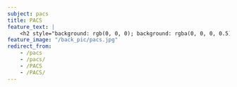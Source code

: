 ```yaml
---
subject: pacs
title: PACS
feature_text: |
    <h2 style="background: rgb(0, 0, 0); background: rgba(0, 0, 0, 0.5); color: #f1f1f1; padding: 10px;">PACS</h2>
feature_image: "/back_pic/pacs.jpg"
redirect_from:
    - /pacs
    - /pacs/
    - /PACS
    - /PACS/
---
```

